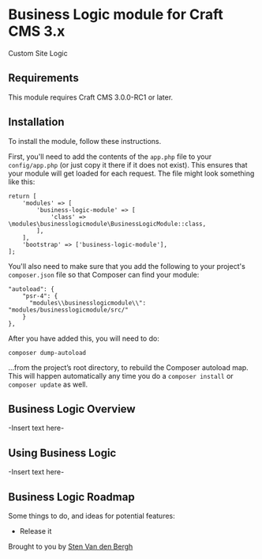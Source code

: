 # Business Logic module for Craft CMS 3.x

Custom Site Logic

## Requirements

This module requires Craft CMS 3.0.0-RC1 or later.

## Installation

To install the module, follow these instructions.

First, you'll need to add the contents of the `app.php` file to your `config/app.php` (or just copy it there if it does not exist). This ensures that your module will get loaded for each request. The file might look something like this:
```
return [
    'modules' => [
        'business-logic-module' => [
            'class' => \modules\businesslogicmodule\BusinessLogicModule::class,
        ],
    ],
    'bootstrap' => ['business-logic-module'],
];
```
You'll also need to make sure that you add the following to your project's `composer.json` file so that Composer can find your module:

    "autoload": {
        "psr-4": {
          "modules\\businesslogicmodule\\": "modules/businesslogicmodule/src/"
        }
    },

After you have added this, you will need to do:

    composer dump-autoload
 
 …from the project’s root directory, to rebuild the Composer autoload map. This will happen automatically any time you do a `composer install` or `composer update` as well.

## Business Logic Overview

-Insert text here-

## Using Business Logic

-Insert text here-

## Business Logic Roadmap

Some things to do, and ideas for potential features:

* Release it

Brought to you by [Sten Van den Bergh](https://stenvdb.be)